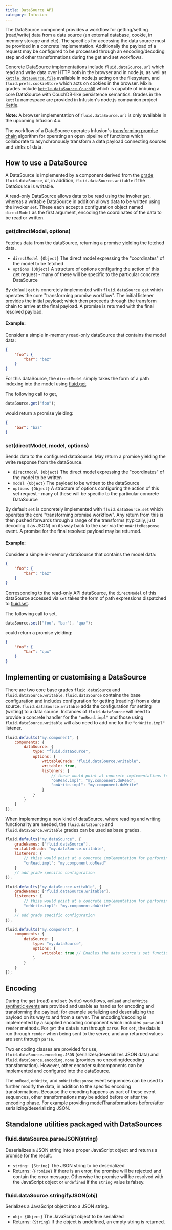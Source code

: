 ```yaml
---
title: DataSource API
category: Infusion
---
```


The DataSource component provides a workflow for getting/setting (read/write) data from a data source (an external
database, cookie, in memory storage and etc). The specifics for accessing the data source must be provided in a concrete
implementation. Additionally the payload of a request may be configured to be processed through an encoding/decoding
step and other transformations during the get and set workflows.

Concrete DataSource implementations include `fluid.dataSource.url` which read and write data over HTTP both in the
browser and in node.js, as well as [`kettle.dataSource.file`](https://github.com/fluid-project/kettle/blob/main/docs/DataSources.md#configuration-options-accepted-by-kettledatasourcefile)
 available in node.js acting on the filesystem, and
`fluid.prefs.cookieStore` which acts on cookies in the browser. Mixin grades include [
`kettle.dataSource.CouchDB`](https://github.com/fluid-project/kettle/blob/main/docs/DataSources.md#the-kettledatasourcecouchdb-mixin-grade)
which is capable of imbuing a core DataSource with CouchDB-like persistence semantics. Grades in the
`kettle` namespace are provided in Infusion's node.js companion project [Kettle](https://github.com/fluid-project/kettle).

<div class="infusion-docs-note">
    <strong>Note:</strong> A browser implementation of <code>fluid.dataSource.url</code> is only available in the
upcoming Infusion 4.x.
</div>

The workflow of a DataSource operates Infusion's
[transforming promise chain](PromisesAPI.md#fluidpromisefiretransformeventevent-payload-options) algorithm for
operating an open pipeline of functions which collaborate to asynchronously transform a data payload connecting
sources and sinks of data.

## How to use a DataSource

A DataSource is implemented by a component derived from the [grade](ComponentGrades.md) `fluid.dataSource`, or, in addition,
`fluid.dataSource.writable` if the DataSource is writable.

A read-only DataSource allows data to be read using the invoker `get`, whereas a writable DataSource in addition allows
data to be written using the invoker `set`. These each accept a configuration object named `directModel` as the first
argument, encoding the coordinates of the data to be read or written.

### get(directModel, options)

Fetches data from the dataSource, returning a promise yielding the fetched data.

* `directModel {Object}` The direct model expressing the "coordinates" of the model to be fetched
* `options {Object}` A structure of options configuring the action of this get request - many of these will be specific
to the particular concrete DataSource

By default `get` is concretely implemented with `fluid.dataSource.get` which operates the core "transforming promise
workflow". The initial listener provides the initial payload; which then proceeds through the transform chain to arrive
at the final payload. A promise is returned with the final resolved payload.

#### Example:

Consider a simple in-memory read-only dataSource that contains the model data:

```json
{
    "foo": {
        "bar": "baz"
    }
}
```

For this dataSource, the `directModel` simply takes the form of a path indexing into the model using
[fluid.get](CoreAPI.md#fluidgetmodel-path).

The following call to get,

```javascript
dataSource.get("foo");
```

would return a promise yielding:

```json
{
    "bar": "baz"
}
```

### set(directModel, model, options)

Sends data to the configured dataSource. May return a promise yielding the write response from the dataSource.

* `directModel {Object}` The direct model expressing the "coordinates" of the model to be written
* `model {Object}` The payload to be written to the dataSource
* `options {Object}` A structure of options configuring the action of this set request - many of these will be specific
to the particular concrete DataSource

By default `set` is concretely implemented with `fluid.dataSource.set` which operates the core "transforming promise
workflow". Any return from this is then pushed forwards through a range of the transforms (typically, just decoding it
as JSON) on its way back to the user via the `onWriteResponse` event. A promise for the final resolved payload may be
returned.

#### Example:

Consider a simple in-memory dataSource that contains the model data:

```json
{
    "foo": {
        "bar": "baz"
    }
}
```

Corresponding to the read-only API dataSource, the `directModel` of this dataSource accessed via `set` takes the
form of path expressions dispatched to [fluid.set](CoreAPI.md#fluidsetmodel-path-newvalue).

The following call to set,

```javascript
dataSource.set(["foo", "bar"], "qux");
```

could return a promise yielding:

```json
{
    "foo": {
        "bar": "qux"
    }
}
```

## Implementing or customising a DataSource

There are two core base grades `fluid.dataSource` and `fluid.dataSource.writable`. `fluid.dataSource` contains the base
configuration and includes configuration for getting (reading) from a data source. `fluid.dataSource.writable` adds the
configuration for setting (writing) to a data source. Instances of `fluid.dataSource` will need to provide a concrete
handler for the `"onRead.impl"` and those using `fluid.dataSource.writable` will also need to add one for the
`"onWrite.impl"` listener.

```javascript
fluid.defaults("my.component", {
    components: {
        dataSource: {
            type: "fluid.dataSource",
            options: {
                writableGrade: "fluid.dataSource.writable",
                writable: true,
                listeners: {
                    // these would point at concrete implementations for performing the read and write operations.
                    "onRead.impl": "my.component.doRead",
                    "onWrite.impl": "my.component.doWrite"
                }
            }
        }
    }
});
```

When implementing a new kind of dataSource, where reading and writing functionality are needed, the `fluid.dataSource`
and `fluid.dataSource.writable` grades can be used as base grades.

```javascript
fluid.defaults("my.dataSource", {
    gradeNames: ["fluid.dataSource"],
    writableGrade: "my.dataSource.writable",
    listeners: {
        // thise would point at a concrete implementation for performing the read operation.
        "onRead.impl": "my.component.doRead"
    }
    // add grade specific configuration
});

fluid.defaults("my.dataSource.writable", {
    gradeNames: ["fluid.dataSource.writable"],
    listeners: {
        // thise would point at a concrete implementation for performing the write operation.
        "onWrite.impl": "my.component.doWrite"
    }
    // add grade specific configuration
});

fluid.defaults("my.component", {
    components: {
        dataSource: {
            type: "my.dataSource",
            options: {
                writable: true // Enables the data source's set function
            }
        }
    }
});
```

## Encoding

During the `get` (read) and `set` (write) workflows, `onRead` and `onWrite`
[synthetic events](PromisesAPI.md#fluidpromisefiretransformeventevent-payload-options) are provided and usable as
handles for encoding and transforming the payload; for example serializing and deserializing the payload on its way to
and from a server. The encoding/decoding is implemented by a supplied encoding component which includes `parse` and
`render` methods. For `get` the data is run through `parse`. For `set`, the data is run through `render` when being sent
to the server, and any returned values are sent through `parse`.

Two encoding classes are provided for use, `fluid.dataSource.encoding.JSON` (serializes/deserializes JSON data) and
`fluid.dataSource.encoding.none` (provides no encoding/decoding transformation). However, other encoder subcomponents
can be implemented and configured into the dataSource.

The `onRead`, `onWrite`, and `onWriteResponse` event sequences can be used to further modify the data, in addition to
the specific encoding transformations. Because the encoding happens as part of these event sequences, other
transformations may be added before or after the encoding phase. For example providing
[modelTransformations](ModelTransformationAPI.md) before/after serializing/deserializing JSON.

## Standalone utilities packaged with DataSources

### fluid.dataSource.parseJSON(string)

Deserializes a JSON string into a proper JavaScript object and returns a promise for the result.

* `string: {String}` The JSON string to be deserialized
* Returns: `{Promise}` If there is an error, the promise will be rejected and contain the error message. Otherwise the
promise will be resolved with the JavaScript object or `undefined` if the `string` value is falsey.

### fluid.dataSource.stringifyJSON(obj)

Serializes a JavaScript object into a JSON string.

* `obj: {Object}` The JavaScript object to be serialized
* Returns: `{String}` If the object is undefined, an empty string is returned.
